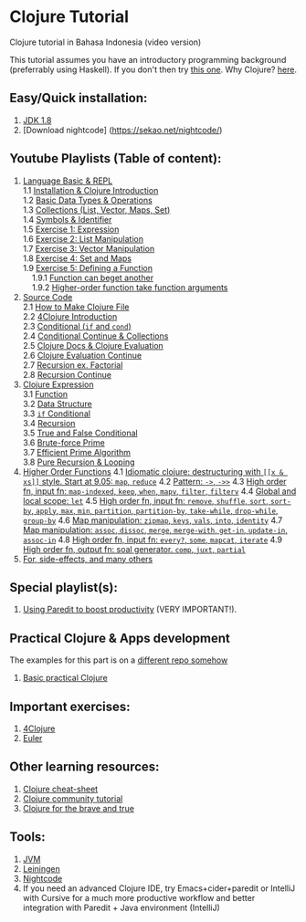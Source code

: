 # Clojure Tutorial

Clojure tutorial in Bahasa Indonesia (video version)  

This tutorial assumes you have an introductory programming background (preferrably using Haskell).
If you don't then try [this one](https://github.com/Zenius2016/BoardAlfa). Why Clojure? [here](http://www.infoq.com/presentations/Simple-Made-Easy).

## Easy/Quick installation:

1. [JDK 1.8](http://www.oracle.com/technetwork/java/javase/downloads/jdk8-downloads-2133151.html)
2. [Download nightcode] (https://sekao.net/nightcode/)

## Youtube Playlists (Table of content):

1. [Language Basic & REPL](https://youtu.be/NXxJavT7ILY?list=PLlTjr2CPUG1-tA4FMIGCCyJFGuZbB-gpq)  
 1.1 [Installation & Clojure Introduction](https://www.youtube.com/watch?v=NXxJavT7ILY&feature=youtu.be&list=PLlTjr2CPUG1-tA4FMIGCCyJFGuZbB-gpq)   
 1.2 [Basic Data Types & Operations](https://www.youtube.com/watch?v=h-e5epfgGp0&list=PLlTjr2CPUG1-tA4FMIGCCyJFGuZbB-gpq&index=2)  
 1.3 [Collections (List, Vector, Maps, Set)](https://www.youtube.com/watch?v=7uRzGD8h8b8&index=3&list=PLlTjr2CPUG1-tA4FMIGCCyJFGuZbB-gpq)  
 1.4 [Symbols & Identifier](https://www.youtube.com/watch?v=PRfFqxHJqYY&list=PLlTjr2CPUG1-tA4FMIGCCyJFGuZbB-gpq&index=4)  
 1.5 [Exercise 1: Expression](https://www.youtube.com/watch?v=Q-Q5ViMOkeE&index=5&list=PLlTjr2CPUG1-tA4FMIGCCyJFGuZbB-gpq)  
 1.6 [Exercise 2: List Manipulation ](https://www.youtube.com/watch?v=8F6lRTbePGA&list=PLlTjr2CPUG1-tA4FMIGCCyJFGuZbB-gpq&index=6)  
 1.7 [Exercise 3: Vector Manipulation](https://www.youtube.com/watch?v=3tM3P4_hz-c&index=7&list=PLlTjr2CPUG1-tA4FMIGCCyJFGuZbB-gpq)  
 1.8 [Exercise 4: Set and Maps ](https://www.youtube.com/watch?v=jHBexy6tVXU&list=PLlTjr2CPUG1-tA4FMIGCCyJFGuZbB-gpq&index=8)  
 1.9 [Exercise 5: Defining a Function](https://www.youtube.com/watch?v=g5EqfyzuYl8&index=9&list=PLlTjr2CPUG1-tA4FMIGCCyJFGuZbB-gpq)  
 &nbsp;&nbsp;&nbsp;&nbsp;1.9.1  [Function can beget another](https://youtu.be/g5EqfyzuYl8?list=PLlTjr2CPUG1-tA4FMIGCCyJFGuZbB-gpq&t=8m49s)  
 &nbsp;&nbsp;&nbsp;&nbsp;1.9.2 [Higher-order function take function arguments](https://youtu.be/g5EqfyzuYl8?t=16m16s)
2. [Source Code](https://www.youtube.com/watch?v=KLgrUWyqGgw&feature=youtu.be&list=PLlTjr2CPUG187bvI0lY00K6n1GVbyFLdU)  
2.1 [How to Make Clojure File](https://www.youtube.com/watch?v=KLgrUWyqGgw&feature=youtu.be&list=PLlTjr2CPUG187bvI0lY00K6n1GVbyFLdU)  
2.2 [4Clojure  Introduction](https://www.youtube.com/watch?v=ihX2k1Ig2q0&index=2&list=PLlTjr2CPUG187bvI0lY00K6n1GVbyFLdU)  
2.3 [Conditional (`if` and `cond`) ](https://www.youtube.com/watch?v=o8wqw7A1xj8&list=PLlTjr2CPUG187bvI0lY00K6n1GVbyFLdU&index=3)  
2.4 [Conditional Continue & Collections](https://www.youtube.com/watch?v=MhoS_U8eg10&index=4&list=PLlTjr2CPUG187bvI0lY00K6n1GVbyFLdU)  
2.5 [Clojure Docs & Clojure Evaluation](https://www.youtube.com/watch?v=EyCbsZ-mVmI&index=5&list=PLlTjr2CPUG187bvI0lY00K6n1GVbyFLdU)  
2.6 [Clojure Evaluation Continue](https://www.youtube.com/watch?v=v8edssoaXuo&index=6&list=PLlTjr2CPUG187bvI0lY00K6n1GVbyFLdU)  
2.7 [Recursion ex. Factorial](https://www.youtube.com/watch?v=VBqGy5E0LwY&list=PLlTjr2CPUG187bvI0lY00K6n1GVbyFLdU&index=7)  
2.8 [Recursion Continue](https://www.youtube.com/watch?v=D4gft10cC_E&index=8&list=PLlTjr2CPUG187bvI0lY00K6n1GVbyFLdU)  
3. [Clojure Expression](https://www.youtube.com/watch?v=74lhwCaL5_g&list=PLlTjr2CPUG18iBKGdoSQQsoJJeErVrqyY)  
3.1 [Function](https://www.youtube.com/watch?v=74lhwCaL5_g&list=PLlTjr2CPUG18iBKGdoSQQsoJJeErVrqyY)  
3.2 [Data Structure](https://www.youtube.com/watch?v=IoJ22_Ro4M4&index=2&list=PLlTjr2CPUG18iBKGdoSQQsoJJeErVrqyY)  
3.3 [`if` Conditional](https://www.youtube.com/watch?v=w7CR_rDC7tQ&list=PLlTjr2CPUG18iBKGdoSQQsoJJeErVrqyY&index=3)    
3.4 [Recursion](https://www.youtube.com/watch?v=u6IDIX1rJV4&list=PLlTjr2CPUG18iBKGdoSQQsoJJeErVrqyY&index=4)  
3.5 [True and False Conditional](https://www.youtube.com/watch?v=yE3mU5b8rBs&list=PLlTjr2CPUG18iBKGdoSQQsoJJeErVrqyY&index=5)  
3.6 [Brute-force Prime](https://www.youtube.com/watch?v=GaeIDpdfpc0&index=6&list=PLlTjr2CPUG18iBKGdoSQQsoJJeErVrqyY)  
3.7 [Efficient Prime Algorithm ](https://www.youtube.com/watch?v=oiXewIUjGVg&index=7&list=PLlTjr2CPUG18iBKGdoSQQsoJJeErVrqyY)  
3.8 [Pure Recursion & Looping](https://www.youtube.com/watch?v=oLmamghbW_g&list=PLlTjr2CPUG18iBKGdoSQQsoJJeErVrqyY&index=8)
4. [Higher Order Functions](https://www.youtube.com/playlist?list=PLlTjr2CPUG185iOkewp5i-uVoflhSrw_z)
4.1 [Idiomatic clojure: destructuring with `[[x & xs]]` style. Start at 9.05: `map`, `reduce`](https://www.youtube.com/watch?v=9rHL8yTWZQo&list=PLlTjr2CPUG185iOkewp5i-uVoflhSrw_z&index=1)
4.2 [Pattern: `->`, `->>`](https://www.youtube.com/watch?v=25Xs7OdkQqk&list=PLlTjr2CPUG185iOkewp5i-uVoflhSrw_z&index=2)
4.3 [High order fn, input fn: `map-indexed`, `keep`, `when`, `mapv`, `filter`, `filterv`](https://www.youtube.com/watch?v=kH9m9h08090&list=PLlTjr2CPUG185iOkewp5i-uVoflhSrw_z&index=3)
4.4 [Global and local scope: `let`](https://www.youtube.com/watch?v=h5rSmJmn_U4&list=PLlTjr2CPUG185iOkewp5i-uVoflhSrw_z&index=4)
4.5 [High order fn, input fn: `remove`, `shuffle`, `sort`, `sort-by`, `apply`, `max`, `min`, `partition`, `partition-by`, `take-while`, `drop-while`, `group-by`](https://www.youtube.com/watch?v=YMbIaJ7c_fw&list=PLlTjr2CPUG185iOkewp5i-uVoflhSrw_z&index=5)
4.6 [Map manipulation: `zipmap`, `keys`, `vals`, `into`, `identity`](https://www.youtube.com/watch?v=MMXKQAb3ofw&list=PLlTjr2CPUG185iOkewp5i-uVoflhSrw_z&index=6)
4.7 [Map manipulation: `assoc`, `dissoc`, `merge`, `merge-with`, `get-in`, `update-in`, `assoc-in`](https://www.youtube.com/watch?v=wdlZXeMafr4&list=PLlTjr2CPUG185iOkewp5i-uVoflhSrw_z&index=7)
4.8 [High order fn, input fn: `every?`, `some`, `mapcat`, `iterate`](https://www.youtube.com/watch?v=nSJpRzVvUdE&list=PLlTjr2CPUG185iOkewp5i-uVoflhSrw_z&index=8)
4.9 [High order fn, output fn: soal generator. `comp`, `juxt`, `partial`](https://www.youtube.com/watch?v=tbMZnX5Nzd0&list=PLlTjr2CPUG185iOkewp5i-uVoflhSrw_z&index=9)
5. [For, side-effects, and many others](https://www.youtube.com/watch?v=CMicaVzbds4&list=PLlTjr2CPUG195scQQ6m0YMWIoXQy3e6rH)  

## Special playlist(s):

1. [Using Paredit to boost productivity](https://www.youtube.com/playlist?list=PLlTjr2CPUG19Yq3XMnjfquTQdltu2QOOM) (VERY IMPORTANT!).  

## Practical Clojure & Apps development

The examples for this part is on a [different repo somehow](https://github.com/squest/Clojure-practical-examples)    

1. [Basic practical Clojure](https://www.youtube.com/watch?v=BaRhEEWvoGk&index=1&list=PLlTjr2CPUG18jcaWKAiNlj6T4uZSgWUeg)  

## Important exercises:

1. [4Clojure](http://www.4clojure.com)
2. [Euler](http://www.projecteuler.ne)  

## Other learning resources:

1. [Clojure cheat-sheet](https://clojuredocs.org/quickref)
2. [Clojure community tutorial](http://clojure-doc.org/articles/content.html)
3. [Clojure for the brave and true](http://www.braveclojure.com)


## Tools:

1. [JVM](http://www.java.com/en/download/manual.jsp)
2. [Leiningen](http://leiningen.org/)
3. [Nightcode](https://sekao.net/nightcode/)
4. If you need an advanced Clojure IDE, try Emacs+cider+paredit or IntelliJ with Cursive for a much more productive workflow and better integration with Paredit + Java environment (IntelliJ)
